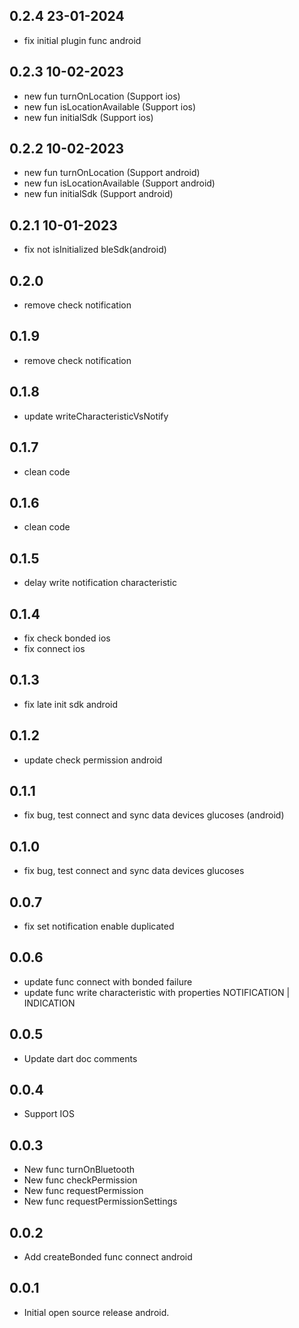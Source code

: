 ## 0.2.4 23-01-2024

- fix initial plugin func android

## 0.2.3 10-02-2023

- new fun turnOnLocation (Support ios)
- new fun isLocationAvailable (Support ios)
- new fun initialSdk (Support ios)

## 0.2.2 10-02-2023

- new fun turnOnLocation (Support android)
- new fun isLocationAvailable (Support android)
- new fun initialSdk (Support android)

## 0.2.1 10-01-2023

- fix not isInitialized bleSdk(android)

## 0.2.0

- remove check notification

## 0.1.9

- remove check notification

## 0.1.8

- update writeCharacteristicVsNotify

## 0.1.7

- clean code

## 0.1.6

- clean code

## 0.1.5

- delay write notification characteristic

## 0.1.4

- fix check bonded ios
- fix connect ios

## 0.1.3

- fix late init sdk android

## 0.1.2

- update check permission android

## 0.1.1

- fix bug, test connect and sync data devices glucoses (android)

## 0.1.0

- fix bug, test connect and sync data devices glucoses

## 0.0.7

- fix set notification enable duplicated

## 0.0.6

- update func connect with bonded failure
- update func write characteristic with properties NOTIFICATION | INDICATION

## 0.0.5

- Update dart doc comments

## 0.0.4

- Support IOS

## 0.0.3

- New func turnOnBluetooth
- New func checkPermission
- New func requestPermission
- New func requestPermissionSettings

## 0.0.2

- Add createBonded func connect android

## 0.0.1

- Initial open source release android.
